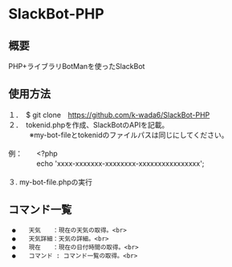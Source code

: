 # SlackBot-PHP

## 概要<br>
PHP+ライブラリBotManを使ったSlackBot

## 使用方法<br>
１．　$ git clone　https://github.com/k-wada6/SlackBot-PHP<br>
２．　tokenid.phpを作成、SlackBotのAPIを記載。<br>
　　　※my-bot-fileとtokenidのファイルパスは同じにしてください。<br><br>
例：　　<?php<br>
　　　　echo 'xxxx-xxxxxxx-xxxxxxxx-xxxxxxxxxxxxxxxx';<br><br>
３.   my-bot-file.phpの実行<br>


## コマンド一覧<br>
     ●　  天気　　：現在の天気の取得。<br>
     ●　  天気詳細：天気の詳細。<br>
     ●　  現在　　：現在の日付時間の取得。<br>
     ●　  コマンド : コマンド一覧の取得。<br>
    